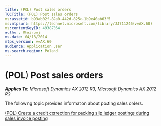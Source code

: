 ```yaml
---
title: (POL) Post sales orders
TOCTitle: (POL) Post sales orders
ms:assetid: b93ab02f-89a0-442d-825c-1b9e40ab63f5
ms:mtpsurl: https://technet.microsoft.com/library/JJ711246(v=AX.60)
ms:contentKeyID: 49387064
author: Khairunj
ms.date: 04/18/2014
mtps_version: v=AX.60
audience: Application User
ms.search.region: Poland
---
```


# (POL) Post sales orders 


_**Applies To:** Microsoft Dynamics AX 2012 R3, Microsoft Dynamics AX 2012 R2_

The following topic provides information about posting sales orders.

[(POL) Create a credit correction for packing slip ledger postings during sales invoice posting](pol-create-a-credit-correction-for-packing-slip-ledger-postings-during-sales-invoice-posting.md)

  


